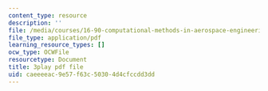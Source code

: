 ```yaml
---
content_type: resource
description: ''
file: /media/courses/16-90-computational-methods-in-aerospace-engineering-spring-2014/caeeeeac9e57f63c50304d4cfccdd3dd_ruZ33P1ICRs.pdf
file_type: application/pdf
learning_resource_types: []
ocw_type: OCWFile
resourcetype: Document
title: 3play pdf file
uid: caeeeeac-9e57-f63c-5030-4d4cfccdd3dd
---
```

